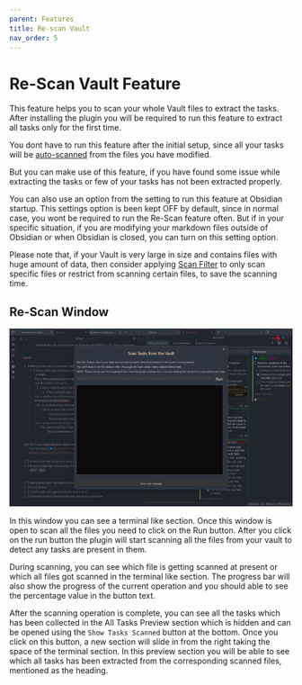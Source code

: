 ```yaml
---
parent: Features
title: Re-scan Vault
nav_order: 5
---
```


# Re-Scan Vault Feature

This feature helps you to scan your whole Vault files to extract the tasks. After installing the plugin you will be required to run this feature to extract all tasks only for the first time.

You dont have to run this feature after the initial setup, since all your tasks will be [auto-scanned](../Features/Auto_Scanning_Files.md) from the files you have modified.

But you can make use of this feature, if you have found some issue while extracting the tasks or few of your tasks has not been extracted properly.

You can also use an option from the setting to run this feature at Obsidian startup. This settings option is been kept OFF by default, since in normal case, you wont be required to run the Re-Scan feature often. But if in your specific situation, if you are modifying your markdown files outside of Obsidian or when Obsidian is closed, you can turn on this setting option.

Please note  that, if your Vault is very large in size and contains files with huge amount of data, then consider applying [Scan Filter](../Features/Filters_for_Scanning.md) to only scan specific files or restrict from scanning certain files, to save the scanning time.

## Re-Scan Window

![ReScan Vault Window Open](../../assets/ReScanVaultModalOpen.png)

In this window you can see a terminal like section. Once this window is open to scan all the files you need to click on the Run button. After you click on the run button the plugin will start scanning all the files from your vault to detect any tasks are present in them.

During scanning, you can see which file is getting scanned at present or which all files got scanned in the terminal like section. The progress bar will also show the progress of the current operation and you should able to see the percentage value in the button text.

After the scanning operation is complete, you can see all the tasks which has been collected in the All Tasks Preview section which is hidden and can be opened using the `Show
Tasks Scanned` button at the bottom. Once you click on this button, a new section will slide in from the right taking the space of the terminal section. In this preview section you will be able to see which all tasks has been extracted from the corresponding scanned files, mentioned as the heading.
